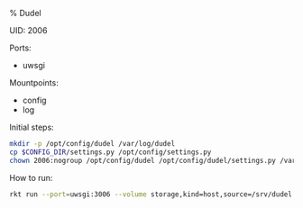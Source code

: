 % Dudel

UID: 2006

Ports:
- uwsgi

Mountpoints:
- config
- log


Initial steps:
```sh
mkdir -p /opt/config/dudel /var/log/dudel
cp $CONFIG_DIR/settings.py /opt/config/settings.py
chown 2006:nogroup /opt/config/dudel /opt/config/dudel/settings.py /var/log/dudel /srv/dudel
```

How to run:
```sh
rkt run --port=uwsgi:3006 --volume storage,kind=host,source=/srv/dudel --volume config,kind=host,source=/opt/config/dudel --volume log,kind=host,source=/var/log/dudel --dns=134.100.9.61 rkt.mafiasi.de/dudel
```
